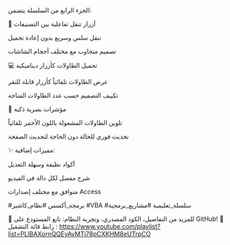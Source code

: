 الجزء الرابع من السلسلة يتضمن:

🎯 أزرار تنقل تفاعلية بين التصنيفات

تنقل سلس وسريع بدون إعادة تحميل

تصميم متجاوب مع مختلف أحجام الشاشات

💻 تحميل الطاولات كأزرار ديناميكية

عرض الطاولات تلقائياً كأزرار قابلة للنقر

تكييف التصميم حسب عدد الطاولات المتاحة

🔴 مؤشرات بصرية ذكية

تلوين الطاولات المشغولة باللون الأحمر تلقائياً

تحديث فوري للحالة دون الحاجة لتحديث الصفحة

✨ مميزات إضافية:

أكواد نظيفة وسهلة التعديل

شرح مفصل لكل دالة في الفيديو

متوافق مع مختلف إصدارات Access

#برمجة_أكسس #نظام_كاشير #VBA #سلسلة_تعليمية #مشاريع_برمجية

🔗 للمزيد من التفاصيل، الكود المصدري، وتجربة النظام: تابع المستودع على GitHub! 🚀
 رابط قائة التشغيل : https://www.youtube.com/playlist?list=PLlBAXornQQEyAvMTj78pCXKHM8eUTrpCO
